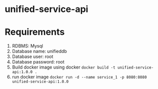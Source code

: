 # unified-service-api

# Requirements
1. RDBMS: Mysql
2. Database name: unifieddb
3. Database user: root
4. Database password: root
5. Build docker image using docker `docker build -t unified-service-api:1.0.0 .`
6. run docker image `docker run -d --name service_1 -p 8080:8080 unified-service-api:1.0.0`